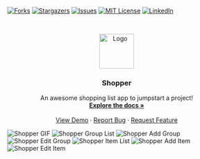 <!-- Hello :) -->

<!-- PROJECT SHIELDS -->
[![Forks][forks-shield]][forks-url]
[![Stargazers][stars-shield]][stars-url]
[![Issues][issues-shield]][issues-url]
[![MIT License][license-shield]][license-url]
[![LinkedIn][linkedin-shield]][linkedin-url]



<!-- PROJECT LOGO -->
<br />
<p align="center">
  <a href="https://github.com/jaredible/CS4020-Project-3">
    <img src="https://github.com/jaredible/CS4020-Project-3/blob/master/app/src/main/res/mipmap-xxxhdpi/ic_launcher.png" alt="Logo" width="80" height="80">
  </a>
  
  <h3 align="center">Shopper</h3>
  
  <p align="center">
    An awesome shopping list app to jumpstart a project!
    <br />
    <a href="https://github.com/jaredible/CS4020-Project-3/wiki"><strong>Explore the docs »</strong></a>
    <br />
    <br />
    <a href="#">View Demo</a>
    ·
    <a href="https://github.com/jaredible/CS4020-Project-3/issues">Report Bug</a>
    ·
    <a href="https://github.com/jaredible/CS4020-Project-3/issues">Request Feature</a>
  </p>
</p>



![Shopper GIF](https://github.com/jaredible/CS4020-Project-3/blob/master/content/shopper.gif)
![Shopper Group List](https://github.com/jaredible/CS4020-Project-3/blob/master/content/group_list.png)
![Shopper Add Group](https://github.com/jaredible/CS4020-Project-3/blob/master/content/add_group.png)
![Shopper Edit Group](https://github.com/jaredible/CS4020-Project-3/blob/master/content/edit_group.png)
![Shopper Item List](https://github.com/jaredible/CS4020-Project-3/blob/master/content/item_list.png)
![Shopper Add Item](https://github.com/jaredible/CS4020-Project-3/blob/master/content/add_item.png)
![Shopper Edit Item](https://github.com/jaredible/CS4020-Project-3/blob/master/content/edit_item.png)



<!-- MARKDOWN LINKS & IMAGES -->
[issues-shield]: https://img.shields.io/github/issues/jaredible/CS4020-Project-3
[issues-url]: https://github.com/jaredible/CS4020-Project-3/issues
[forks-shield]: https://img.shields.io/github/forks/jaredible/CS4020-Project-3
[forks-url]: https://github.com/jaredible/CS4020-Project-3/network/members
[stars-shield]: https://img.shields.io/github/stars/jaredible/CS4020-Project-3
[stars-url]: https://github.com/jaredible/CS4020-Project-3/stargazers
[license-shield]: https://img.shields.io/github/license/jaredible/CS4020-Project-3
[license-url]: https://github.com/jaredible/CS4020-Project-3/blob/master/LICENSE
[linkedin-shield]: https://img.shields.io/badge/-LinkedIn-black.svg?style=flat-square&logo=linkedin&colorB=555
[linkedin-url]: https://linkedin.com/in/jared-michael-diehl
